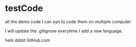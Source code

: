 testCode
========

all the demo code I can syn to code them on multiple computer

I will update the .gitignore everytime I add a new language.

helo  dddd
GitHub.com
